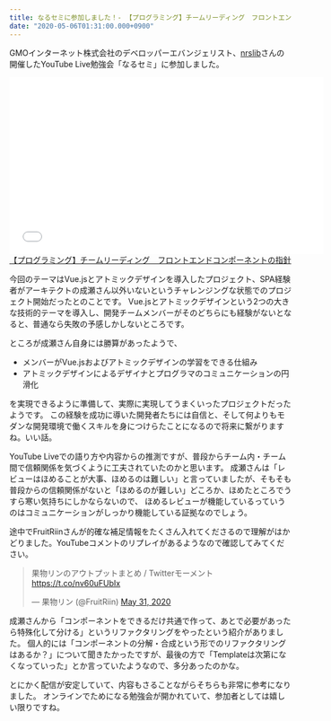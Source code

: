 ```yaml
---
title: なるセミに参加しました！- 【プログラミング】チームリーディング　フロントエンドコンポーネントの指針
date: "2020-05-06T01:31:00.000+0900"
---
```


GMOインターネット株式会社のデベロッパーエバンジェリスト、[nrslib](https://twitter.com/nrslib)さんの開催したYouTube Live勉強会「なるセミ」に参加しました。

<iframe width="560" height="315" frameborder="0" allowfullscreen="" src="//www.youtube.com/embed/sZA92l4XQsA"></iframe><br><a href="https://youtube.com/watch?v=sZA92l4XQsA">【プログラミング】チームリーディング　フロントエンドコンポーネントの指針</a>

今回のテーマはVue.jsとアトミックデザインを導入したプロジェクト、SPA経験者がアーキテクトの成瀬さん以外いないというチャレンジングな状態でのプロジェクト開始だったとのことです。
Vue.jsとアトミックデザインという2つの大きな技術的テーマを導入し、開発チームメンバーがそのどちらにも経験がないとなると、普通なら失敗の予感しかしないところです。

ところが成瀬さん自身には勝算があったようで、

* メンバーがVue.jsおよびアトミックデザインの学習をできる仕組み
* アトミックデザインによるデザイナとプログラマのコミュニケーションの円滑化

を実現できるように準備して、実際に実現してうまくいったプロジェクトだったようです。
この経験を成功に導いた開発者たちには自信と、そして何よりもモダンな開発環境で働くスキルを身につけらたことになるので将来に繋がりますね。いい話。

YouTube Liveでの語り方や内容からの推測ですが、普段からチーム内・チーム間で信頼関係を気づくように工夫されていたのかと思います。
成瀬さんは「レビューはほめることが大事、ほめるのは難しい」と言っていましたが、そもそも普段からの信頼関係がないと「ほめるのが難しい」どころか、ほめたところでうすら寒い気持ちにしかならないので、
ほめるレビューが機能しているっていうのはコミュニケーションがしっかり機能している証拠なのでしょう。

途中でFruitRiinさんが的確な補足情報をたくさん入れてくださるので理解がはかどりました。YouTubeコメントのリプレイがあるようなので確認してみてください。

<blockquote class="twitter-tweet"><p lang="ja" dir="ltr">果物リンのアウトプットまとめ / Twitterモーメント <a href="https://t.co/nv60uFUbIx">https://t.co/nv60uFUbIx</a></p>&mdash; 果物リン (@FruitRiin) <a href="https://twitter.com/FruitRiin/status/1267083996984274946?ref_src=twsrc%5Etfw">May 31, 2020</a></blockquote>

成瀬さんから「コンポーネントをできるだけ共通で作って、あとで必要があったら特殊化して分ける」というリファクタリングをやったという紹介がありました。
個人的には「コンポーネントの分解・合成という形でのリファクタリングはあるか？」について聞きたかったですが、最後の方で「Templateは次第になくなっていった」とか言っていたようなので、多分あったのかな。

とにかく配信が安定していて、内容もさることながらそちらも非常に参考になりました。
オンラインでためになる勉強会が開かれていて、参加者としては嬉しい限りですね。